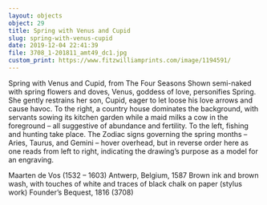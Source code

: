 ```yaml
---
layout: objects
object: 29
title: Spring with Venus and Cupid
slug: spring-with-venus-cupid
date: 2019-12-04 22:41:39
file: 3708_1-201811_amt49_dc1.jpg
custom_print: https://www.fitzwilliamprints.com/image/1194591/
---
```

Spring with Venus and Cupid,  from The Four Seasons  Shown semi-naked with spring flowers and doves, Venus, goddess of love, personifies Spring. She gently restrains her son, Cupid, eager to let loose his love arrows and cause havoc. To the right, a country house dominates the background, with servants sowing its kitchen garden while a maid milks a cow in the foreground – all suggestive of abundance and fertility. To the left, fishing and hunting take place. The Zodiac signs governing the spring months – Aries, Taurus, and Gemini – hover overhead, but in reverse order here as one reads from left to right, indicating the drawing’s purpose as a model for an engraving.

Maarten de Vos (1532 – 1603)  Antwerp, Belgium, 1587  Brown ink and brown wash, with touches of white and traces of black chalk on paper (stylus work)  Founder’s Bequest, 1816 (3708)

